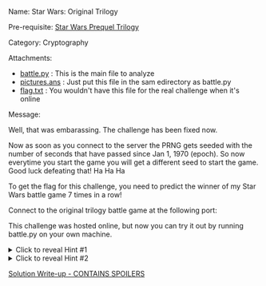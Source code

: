 Name: Star Wars: Original Trilogy

Pre-requisite: [Star Wars Prequel Trilogy](../star_wars_prequel/readme.md)

Category:  Cryptography

Attachments:
* [battle.py](battle.py) : This is the main file to analyze
* [pictures.ans](pictures.ans) : Just put this file in the sam edirectory as battle.py
* [flag.txt](flag.txt) : You wouldn't have this file for the real challenge when  it's online

Message:

Well, that was embarassing. The challenge has been fixed now.

Now as soon as you connect to the server the PRNG gets seeded with the number
of seconds that have passed since Jan 1, 1970 (epoch).  So now everytime you
start the game you will get a different seed to start the game. Good luck
defeating that!  Ha Ha Ha

To get the flag for this challenge, you need to predict the winner of my Star
Wars battle game 7 times in a row!

Connect to the original trilogy battle game at the following port:

This challenge was hosted online, but now you can try it out by running battle.py on your own machine.

<details>
<summary>Click to reveal Hint #1</summary>
Try using the <b>diff</b> command to compare this version of the challenge versus
the last version of the challenge.  What parts are different?  What
differences are important?  And how can we exploit them?
</details>

<details>
<summary>Click to reveal Hint #2</summary>
We can either figure out how a PRNG works / changes state, or find a way
to seed 2 PRNGs with the same seed value, and watch the state of 1 of them
to predict the future state of the other.  How is the PRNG seeded?
</details>

[ Solution Write-up - CONTAINS SPOILERS](original_writeup.md)
